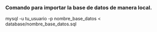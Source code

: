 ### Comando para importar la base de datos de manera local.
mysql -u tu_usuario -p nombre_base_datos < database/nombre_base_datos.sql
